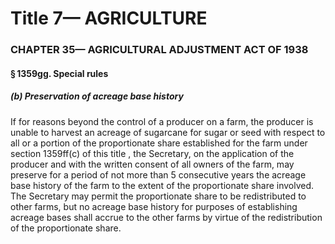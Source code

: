 
# Title 7— AGRICULTURE
### CHAPTER 35— AGRICULTURAL ADJUSTMENT ACT OF 1938
#### § 1359gg. Special rules
##### (b) Preservation of acreage base history

If for reasons beyond the control of a producer on a farm, the producer is unable to harvest an acreage of sugarcane for sugar or seed with respect to all or a portion of the proportionate share established for the farm under section 1359ff(c) of this title , the Secretary, on the application of the producer and with the written consent of all owners of the farm, may preserve for a period of not more than 5 consecutive years the acreage base history of the farm to the extent of the proportionate share involved. The Secretary may permit the proportionate share to be redistributed to other farms, but no acreage base history for purposes of establishing acreage bases shall accrue to the other farms by virtue of the redistribution of the proportionate share.
